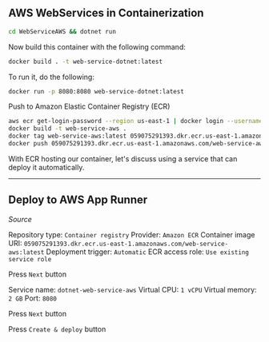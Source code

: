 ## AWS WebServices in Containerization

```sh
cd WebServiceAWS && dotnet run
```

Now build this container with the following command:

```sh
docker build . -t web-service-dotnet:latest
```

To run it, do the following:

```sh
docker run -p 8080:8080 web-service-dotnet:latest
```

Push to Amazon Elastic Container Registry (ECR)

```sh
aws ecr get-login-password --region us-east-1 | docker login --username AWS --password-stdin 059075291393.dkr.ecr.us-east-1.amazonaws.com
docker build -t web-service-aws .
docker tag web-service-aws:latest 059075291393.dkr.ecr.us-east-1.amazonaws.com/web-service-aws:latest
docker push 059075291393.dkr.ecr.us-east-1.amazonaws.com/web-service-aws:latest
```

With ECR hosting our container, let's discuss using a service that can deploy it automatically.

---

## Deploy to AWS App Runner

*Source*

Repository type: `Container registry`
Provider: `Amazon ECR`
Container image URI: `059075291393.dkr.ecr.us-east-1.amazonaws.com/web-service-aws:latest`
Deployment trigger: `Automatic`
ECR access role: `Use existing service role`

Press `Next` button

Service name: `dotnet-web-service-aws`
Virtual CPU: `1 vCPU`
Virtual memory: `2 GB`
Port: `8080`

Press `Next` button

Press `Create & deploy` button